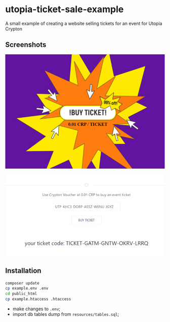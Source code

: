 # utopia-ticket-sale-example
A small example of creating a website selling tickets for an event for Utopia Crypton

## Screenshots

![screenshot](https://github.com/Sagleft/utopia-ticket-sale-example/raw/master/resources/screenshot1.png)

![screenshot](https://github.com/Sagleft/utopia-ticket-sale-example/raw/master/resources/screenshot2.png)

## Installation

```bash
composer update
cp example.env .env
cd public_html
cp example.htaccess .htaccess
```

* make changes to `.env`;
* import db tables dump from `resources/tables.sql`;
